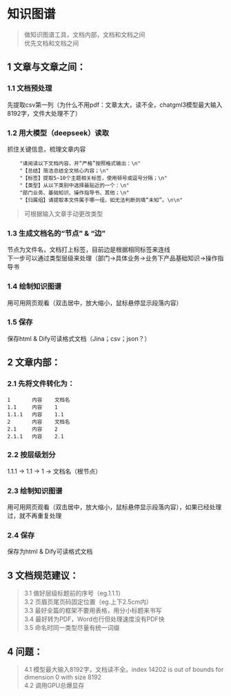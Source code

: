 # 知识图谱
> 做知识图谱工具，文档内部，文档和文档之间  
优先文档和文档之间  

## 1  文章与文章之间：  
### 1.1 文档预处理  
先提取csv第一列（为什么不用pdf：文章太大，读不全，chatgml3模型最大输入8192字，文件大处理不了）  
### 1.2 用大模型（deepseek）读取  
抓住关键信息，梳理文章内容  
```
    "请阅读以下文档内容，并“严格”按照格式输出：\n"
    "【总结】简洁总结全文核心内容；\n"
    "【标签】提取5~10个主题相关标签，使用顿号或逗号分隔；\n"
    "【类型】从以下类别中选择最贴近的一个：\n"
    "部门业务、基础知识、操作指导书、其他；\n"
    "【归属组】请提取本文件属于哪一组，如无法判断则填“未知”。\n\n"
```
> 可根据输入文章手动更改类型  

### 1.3 生成文档名的“节点” & “边”
节点为文件名，文档打上标签，目前边是根据相同标签来连线  
下一步可以通过类型层级来处理（部门->具体业务->业务下产品基础知识->操作指导书  
### 1.4 绘制知识图谱
用可用网页观看（双击居中，放大缩小，鼠标悬停显示段落内容）  
### 1.5 保存
保存html & Dify可读格式文档（Jina；csv；json？）  


## 2 文章内部：  
### 2.1 先将文件转化为：  
    1       内容    文档名  
    1.1     内容    1  
    1.1.1   内容    1.1  
    2       内容    文档名  
    2.1     内容    2  
    2.1.1   内容    2.1  
### 2.2 按层级划分
1.1.1 → 1.1 → 1 → 文档名（根节点）  
### 2.3 绘制知识图谱
用可用网页观看（双击居中，放大缩小，鼠标悬停显示段落内容），如果已经处理过，就不再重复处理    
### 2.4 保存
保存为html & Dify可读格式文档  


## 3 文档规范建议：  
> 3.1 做好层级标题前的序号（eg.1.1.1）  
3.2 页眉页尾页码固定位置（eg.上下2.5cm内）  
3.3 最好全篇的框架不要用表格，用分小标题来书写  
3.4 最好转为PDF，Word也行但处理速度没有PDF快  
3.5 命名时同一类型尽量有统一词缀  

## 4 问题：  
>4.1 模型最大输入8192字，文档读不全。index 14202 is out of bounds for dimension 0 with size 8192  
4.2 调用GPU总爆显存  

